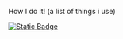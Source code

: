 How I do it! (a list of things i use)
<!--![Static Badge](https://img.shields.io/badge/a-1-4c2)
![Static Badge](https://img.shields.io/badge/a-1-0bf)
![Static Badge](https://img.shields.io/badge/a-1-f33)-->

[![Static Badge](https://img.shields.io/badge/flash-wickeditor-0d7)](https://wickeditor.com)
